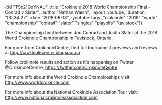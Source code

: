 {:id "TSx21GxYNAU",
 :title "Crokinole 2018 World Championship Final - Conrad v Slater",
 :author "Nathan Walsh",
 :layout :youtube,
 :duration "00:34:27",
 :date "2018-06-18",
 :youtube-tags
 ["crokinole"
  "2018"
  "world"
  "championship"
  "conrad"
  "slater"
  "singles"
  "playoffs"
  "tavistock"]}


The Championship final between Jon Conrad and Justin Slater at the 2018 World Crokinole Championship in Tavistock, Ontario.

For more from CrokinoleCentre, find full tournament previews and reviews at http://crokinolecentre.blogspot.ca

Follow crokinole results and action as it's happening on Twitter @CrokinoleCentre, https://twitter.com/CrokinoleCentre

For more info about the World Crokinole Championships visit: http://www.worldcrokinole.com

For more info about the National Crokinole Association Tour visit: http://www.nationalcrokinoleassociation.com
